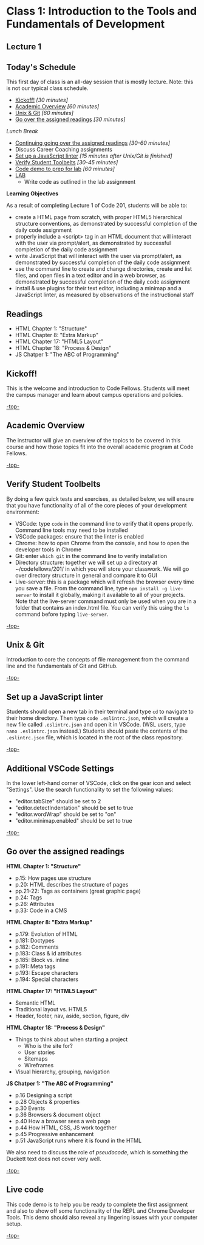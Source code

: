 # Class 1: Introduction to the Tools and Fundamentals of Development

<a id="top"></a>
## Lecture 1

## Today's Schedule
This first day of class is an all-day session that is mostly lecture. Note: this is not our typical class schedule. 

- [Kickoff!](#kickoff) *[30 minutes]*
- [Academic Overview](#academic) *[60 minutes]*
- [Unix & Git](#ug) *[60 minutes]*
- [Go over the assigned readings](#readings) *[30 minutes]*

*Lunch Break*

- [Continuing going over the assigned readings](#readings) *[30-60 minutes]*
- Discuss Career Coaching assignments
- [Set up a JavaScript linter](#linter) *[15 minutes after Unix/Git is finished]*
- [Verify Student Toolbelts](#toolbelt) *[30-45 minutes]*
- [Code demo to prep for lab](#code) *[60 minutes]*
- [LAB](#lab)
  - Write code as outlined in the lab assignment

**Learning Objectives**

As a result of completing Lecture 1 of Code 201, students will be able to:
- create a HTML page from scratch, with proper HTML5 hierarchical structure conventions, as demonstrated by successful completion of the daily code assignment
- properly include a \<script> tag in an HTML document that will interact with the user via prompt/alert, as demonstrated by successful completion of the daily code assignment
- write JavaScript that will interact with the user via prompt/alert, as demonstrated by successful completion of the daily code assignment
- use the command line to create and change directories, create and list files, and open files in a text editor and in a web browser, as demonstrated by successful completion of the daily code assignment
- install & use plugins for their text editor, including a minimap and a JavaScript linter, as measured by observations of the instructional staff

## Readings

- HTML Chapter 1: "Structure"
- HTML Chapter 8: "Extra Markup"
- HTML Chapter 17: "HTML5 Layout"
- HTML Chapter 18: "Process & Design"
- JS Chatper 1: "The ABC of Programming"

<a id="kickoff"></a>

## Kickoff!

This is the welcome and introduction to Code Fellows. Students will meet the campus manager and learn about campus operations and policies.

[-top-](#top)

<a id="academic"></a>

## Academic Overview

The instructor will give an overview of the topics to be covered in this course and how those topics fit into the overall academic program at Code Fellows.

[-top-](#top)

<a id="toolbelt"></a>

## Verify Student Toolbelts

By doing a few quick tests and exercises, as detailed below, we will ensure that you have functionality of all of the core pieces of your development environment:
- VSCode: type `code` in the command line to verify that it opens properly. Command line tools may need to be installed
- VSCode packages: ensure that the linter is enabled
- Chrome: how to open Chrome from the console, and how to open the developer tools in Chrome
- Git: enter `which git` in the command line to verify installation
- Directory structure: together we will set up a directory at ~/codefellows/201/ in which you will store your classwork. We will go over directory structure in general and compare it to GUI
- Live-server: this is a package which will refresh the browser every time you save a file. From the command line, type `npm install -g live-server` to install it globally, making it available to all of your projects. Note that the live-server command must only be used when you are in a folder that contains an index.html file. You can verify this using the `ls` command before typing `live-server`.

[-top-](#top)

<a id="ug"></a>

## Unix & Git

Introduction to core the concepts of file management from the command line and the fundamentals of Git and GitHub.

[-top-](#top)

<a id="linter"></a>

## Set up a JavaScript linter
Students should open a new tab in their terminal and type `cd` to navigate to their home directory. Then type `code .eslintrc.json`, which will create a new file called `.eslintrc.json` and open it in VSCode. (WSL users, type `nano .eslintrc.json` instead.) Students should paste the contents of the `.eslintrc.json` file, which is located in the root of the class repository.

[-top-](#top)

## Additional VSCode Settings
In the lower left-hand corner of VSCode, click on the gear icon and select "Settings". Use the search functionality to set the following values:
* "editor.tabSize" should be set to 2
* "editor.detectIndentation" should be set to true
* "editor.wordWrap" should be set to "on"
* "editor.minimap.enabled" should be set to true

[-top-](#top)

<a id="readings"></a>

## Go over the assigned readings

**HTML Chapter 1: "Structure"**

- p.15: How pages use structure
- p.20: HTML describes the structure of pages
- pp.21-22: Tags as containers (great graphic page)
- p.24: Tags
- p.26: Attributes
- p.33: Code in a CMS

**HTML Chapter 8: "Extra Markup"**

- p.179: Evolution of HTML
- p.181: Doctypes
- p.182: Comments
- p.183: Class & id attributes
- p.185: Block vs. inline
- p.191: Meta tags
- p.193: Escape characters
- p.194: Special characters

**HTML Chapter 17: "HTML5 Layout"**

- Semantic HTML
- Traditional layout vs. HTML5
- Header, footer, nav, aside, section, figure, div

**HTML Chapter 18: "Process & Design"**

- Things to think about when starting a project
  - Who is the site for?
  - User stories
  - Sitemaps
  - Wireframes
- Visual hierarchy, grouping, navigation

**JS Chatper 1: "The ABC of Programming"**

- p.16 	Designing a script
- p.28 	Objects & properties
- p.30 	Events
- p.36 	Browsers & document object
- p.40 	How a browser sees a web page
- p.44 	How HTML, CSS, JS work together			
- p.45 	Progressive enhancement
- p.51 	JavaScript runs where it is found in the HTML

We also need to discuss the role of *pseudocode*, which is something the Duckett text does not cover very well.

[-top-](#top)

<a id="code"></a>

## Live code

This code demo is to help you be ready to complete the first assignment and also to show off some functionality of the REPL and Chrome Developer Tools. This demo should also reveal any lingering issues with your computer setup.

[-top-](#top)
